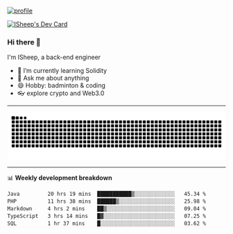 [![profile](https://user-images.githubusercontent.com/54968314/208005045-e4b42f3b-833d-4242-bfcc-e764865553a2.svg)](https://www.calligrapher.ai/)

<a href="https://app.daily.dev/linziyang1106"><img src="https://api.daily.dev/devcards/v2/i4Spwx5Skx5FpTqWcwoit.png?r=kgx&type=wide" width="652" alt="ISheep's Dev Card"/></a>

### Hi there 🐏

I'm ISheep, a back-end engineer

- 🔭 I’m currently learning Solidity
- 💬 Ask me about anything
- 😄 Hobby: badminton & coding
- 👓 explore crypto and Web3.0

-------

![](https://raw.githubusercontent.com/ISheepp/ISheepp/output/github-contribution-grid-snake.svg)

-------

📊 **Weekly development breakdown**
<!--START_SECTION:waka-->

```txt
Java         20 hrs 19 mins  ███████████▒░░░░░░░░░░░░░   45.34 %
PHP          11 hrs 38 mins  ██████▒░░░░░░░░░░░░░░░░░░   25.98 %
Markdown     4 hrs 2 mins    ██▒░░░░░░░░░░░░░░░░░░░░░░   09.04 %
TypeScript   3 hrs 14 mins   █▓░░░░░░░░░░░░░░░░░░░░░░░   07.25 %
SQL          1 hr 37 mins    █░░░░░░░░░░░░░░░░░░░░░░░░   03.62 %
```

<!--END_SECTION:waka-->
